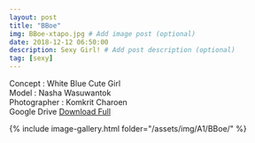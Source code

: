```yaml
---
layout: post
title: "BBoe"
img: BBoe-xtapo.jpg # Add image post (optional)
date: 2018-12-12 06:50:00
description: Sexy Girl! # Add post description (optional)
tag: [sexy]
---
```

Concept : White Blue Cute Girl  
Model : Nasha Wasuwantok  
Photographer : Komkrit Charoen  
Google Drive [Download Full](http://gestyy.com/e0GqO2)

{% include image-gallery.html folder="/assets/img/A1/BBoe/" %}
